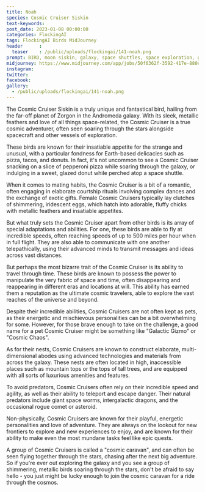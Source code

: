 ```yaml
---
title: Noah
species: Cosmic Cruiser Siskin
text-keywords: 
post_date: 2023-01-08 00:00:00
categories: FlockingAI
tags: FlockingAI Birds MidJourney 
header      :
  teaser    : /public/uploads/flockingai/141-noah.png
prompt: BIRD, moon siskin, galaxy, space shuttles, space exploration, geometrical lines, minimalistic design, vector graphic, gradients, dot art, illustration. Trending on Behance, Style by Baugasm
midjourney: https://www.midjourney.com/app/jobs/50f6362f-3592-417e-880c-8e6c08992c61
instagram: 
twitter: 
facebook: 
gallery: 
  - /public/uploads/flockingai/141-noah.png
---
```


The Cosmic Cruiser Siskin is a truly unique and fantastical bird, hailing from the far-off planet of Zorgon in the Andromeda galaxy. With its sleek, metallic feathers and love of all things space-related, the Cosmic Cruiser is a true cosmic adventurer, often seen soaring through the stars alongside spacecraft and other vessels of exploration.

These birds are known for their insatiable appetite for the strange and unusual, with a particular fondness for Earth-based delicacies such as pizza, tacos, and donuts. In fact, it's not uncommon to see a Cosmic Cruiser snacking on a slice of pepperoni pizza while soaring through the galaxy, or indulging in a sweet, glazed donut while perched atop a space shuttle.

When it comes to mating habits, the Cosmic Cruiser is a bit of a romantic, often engaging in elaborate courtship rituals involving complex dances and the exchange of exotic gifts. Female Cosmic Cruisers typically lay clutches of shimmering, iridescent eggs, which hatch into adorable, fluffy chicks with metallic feathers and insatiable appetites.

But what truly sets the Cosmic Cruiser apart from other birds is its array of special adaptations and abilities. For one, these birds are able to fly at incredible speeds, often reaching speeds of up to 500 miles per hour when in full flight. They are also able to communicate with one another telepathically, using their advanced minds to transmit messages and ideas across vast distances.

But perhaps the most bizarre trait of the Cosmic Cruiser is its ability to travel through time. These birds are known to possess the power to manipulate the very fabric of space and time, often disappearing and reappearing in different eras and locations at will. This ability has earned them a reputation as the ultimate cosmic travelers, able to explore the vast reaches of the universe and beyond.

Despite their incredible abilities, Cosmic Cruisers are not often kept as pets, as their energetic and mischievous personalities can be a bit overwhelming for some. However, for those brave enough to take on the challenge, a good name for a pet Cosmic Cruiser might be something like "Galactic Gizmo" or "Cosmic Chaos".

As for their nests, Cosmic Cruisers are known to construct elaborate, multi-dimensional abodes using advanced technologies and materials from across the galaxy. These nests are often located in high, inaccessible places such as mountain tops or the tops of tall trees, and are equipped with all sorts of luxurious amenities and features.

To avoid predators, Cosmic Cruisers often rely on their incredible speed and agility, as well as their ability to teleport and escape danger. Their natural predators include giant space worms, intergalactic dragons, and the occasional rogue comet or asteroid.

Non-physically, Cosmic Cruisers are known for their playful, energetic personalities and love of adventure. They are always on the lookout for new frontiers to explore and new experiences to enjoy, and are known for their ability to make even the most mundane tasks feel like epic quests.

A group of Cosmic Cruisers is called a "cosmic caravan", and can often be seen flying together through the stars, chasing after the next big adventure. So if you're ever out exploring the galaxy and you see a group of shimmering, metallic birds soaring through the stars, don't be afraid to say hello - you just might be lucky enough to join the cosmic caravan for a ride through the cosmos.
